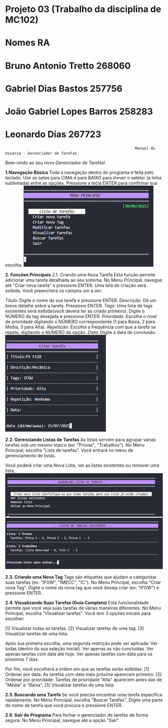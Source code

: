 # Projeto 03 (Trabalho da disciplina de MC102)

# Nomes                         RA
# Bruno Antonio Tretto        268060
# Gabriel Dias Bastos         257756
# João Gabriel Lopes Barros   258283
# Leonardo Dias               267723


                                                              Manual do Usuário - Gerenciador de Tarefas

Bem-vindo ao seu novo Gerenciador de Tarefas! 

**1.Navegação Básica**
Toda a navegação dentro do programa é feita pelo teclado.
Use as setas para CIMA e para BAIXO para mover o seletor (a linha sublinhada) entre as opções.
Pressione a tecla ENTER para confirmar sua escolha.
![Interface](./imagens/interface.png)


**2. Funções Principais**
2.1. Criando uma Nova Tarefa
Esta função permite adicionar uma tarefa detalhada ao seu sistema.
No Menu Principal, navegue até "Criar nova tarefa" e pressione ENTER.
Uma tela de criação será exibida. Você preencherá os campos um a um:

_Título_: Digite o nome da sua tarefa e pressione ENTER.
_Descrição_: Dê um breve detalhe sobre a tarefa. Pressione ENTER.
_Tags_: Uma lista de tags existentes será exibida(você deverá ter as criado primeiro). Digite o NÚMERO da tag desejada e pressione ENTER.
_Prioridade_: Escolha o nível de prioridade digitando o NÚMERO correspondente (1 para Baixa, 2 para Média, 3 para Alta).
_Repetição_: Escolha a frequência com que a tarefa se repete, digitando o NÚMERO da opção.
_Data_: Digite a data de conclusão.
![Interface](./imagens/criando_tarefas.png)


**2.2. Gerenciando Listas de Tarefas**
As listas servem para agrupar várias tarefas sob um mesmo tópico (ex: "Provas", "Trabalhos").
No Menu Principal, escolha "Lista de tarefas". Você entrará no menu de gerenciamento de listas.

Você poderá criar uma Nova Lista, ver as listas existentes ou remover uma lista;
![Interface](./imagens/gerenciando_listas1.png)
![Interface](./imagens/gerenciando_listas2.png)


**2.3. Criando uma Nova Tag**
Tags são etiquetas que ajudam a categorizar suas tarefas (ex: "IFGW", "IMECC", "IC").
No Menu Principal, escolha "Criar nova Tag".
Digite o nome da nova tag que você deseja criar (ex: "IFGW") e pressione ENTER.


**2.4. Visualizando Suas Tarefas (Guia Completo)**
Esta funcionalidade permite que você veja suas tarefas de várias maneiras diferentes.
No Menu Principal, escolha "Visualizar tarefas".
Você tem 3 opções iniciais para escolher:

[1] Visualizar todas as tarefas.
[2] Visualizar tarefas de uma tag.
[3] Visualizar tarefas de uma lista.

Após sua primeira escolha, uma segunda restrição pode ser aplicada:
Ver todas (dentro da sua seleção inicial).
Ver apenas as não concluídas.
Ver apenas tarefas com data até hoje.
Ver apenas tarefas com data para os próximos 7 dias.

Por fim, você escolherá a ordem em que as tarefas serão exibidas:
[1] Ordenar por data: As tarefas com data mais próxima aparecem primeiro.
[2] Ordenar por prioridade: Tarefas de prioridade "Alta" aparecem antes das de "Média" e "Baixa".
[3] Visualizar tarefas de uma lista.


**2.5. Buscando uma Tarefa**
Se você precisa encontrar uma tarefa específica rapidamente.
No Menu Principal, escolha "Buscar Tarefas", Digite uma parte do nome da tarefa que você procura e pressione ENTER.


**2.6. Sair do Programa**
Para fechar o gerenciador de tarefas de forma segura:
No Menu Principal, navegue até a opção "Sair".

